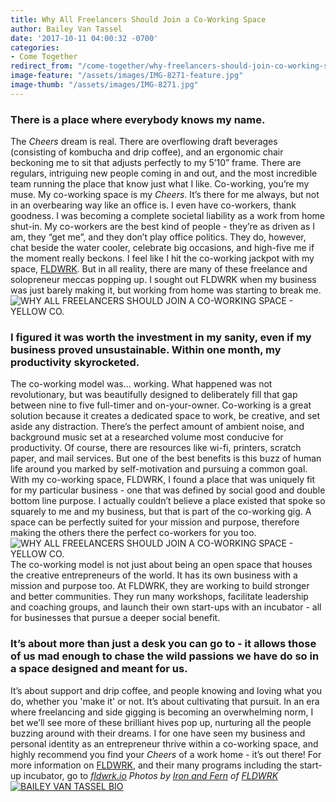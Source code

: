 ```yaml
---
title: Why All Freelancers Should Join a Co-Working Space
author: Bailey Van Tassel
date: '2017-10-11 04:00:32 -0700'
categories:
- Come Together
redirect_from: "/come-together/why-freelancers-should-join-co-working-space/"
image-feature: "/assets/images/IMG-8271-feature.jpg"
image-thumb: "/assets/images/IMG-8271.jpg"
---
```


### There is a place where everybody knows my name.

The _Cheers_ dream is real. There are overflowing draft beverages (consisting of kombucha and drip coffee), and an ergonomic chair beckoning me to sit that adjusts perfectly to my 5’10” frame. There are regulars, intriguing new people coming in and out, and the most incredible team running the place that know just what I like. Co-working, you’re my muse. My co-working space is my _Cheers_. It’s there for me always, but not in an overbearing way like an office is. I even have co-workers, thank goodness. I was becoming a complete societal liability as a work from home shut-in. My co-workers are the best kind of people - they’re as driven as I am, they “get me”, and they don’t play office politics. They do, however, chat beside the water cooler, celebrate big occasions, and high-five me if the moment really beckons. I feel like I hit the co-working jackpot with my space, [FLDWRK](https://fldwrk.io/). But in all reality, there are many of these freelance and solopreneur meccas popping up. I sought out FLDWRK when my business was just barely making it, but working from home was starting to break me. ![WHY ALL FREELANCERS SHOULD JOIN A CO-WORKING SPACE - YELLOW CO.](https://yellow-blog-images.imgix.net/2017/10/FLDWRK-Coworking-photo-options-for-Yellow-blog-5.jpg)

### I figured it was worth the investment in my sanity, even if my business proved unsustainable. Within one month, my productivity skyrocketed.

The co-working model was… working. What happened was not revolutionary, but was beautifully designed to deliberately fill that gap between nine to five full-timer and on-your-owner. Co-working is a great solution because it creates a dedicated space to work, be creative, and set aside any distraction. There’s the perfect amount of ambient noise, and background music set at a researched volume most conducive for productivity. Of course, there are resources like wi-fi, printers, scratch paper, and mail services. But one of the best benefits is this buzz of human life around you marked by self-motivation and pursuing a common goal. With my co-working space, FLDWRK, I found a place that was uniquely fit for my particular business - one that was defined by social good and double bottom line purpose. I actually couldn’t believe a place existed that spoke so squarely to me and my business, but that is part of the co-working gig. A space can be perfectly suited for your mission and purpose, therefore making the others there the perfect co-workers for you too. ![WHY ALL FREELANCERS SHOULD JOIN A CO-WORKING SPACE - YELLOW CO.](https://yellow-blog-images.imgix.net/2017/10/FLDWRK-Coworking-photo-options-for-Yellow-blog-8.jpg) The co-working model is not just about being an open space that houses the creative entrepreneurs of the world. It has its own business with a mission and purpose too. At FLDWRK, they are working to build stronger and better communities. They run many workshops, facilitate leadership and coaching groups, and launch their own start-ups with an incubator - all for businesses that pursue a deeper social benefit.

### It’s about more than just a desk you can go to - it allows those of us mad enough to chase the wild passions we have do so in a space designed and meant for us.

It’s about support and drip coffee, and people knowing and loving what you do, whether you 'make it' or not. It’s about cultivating that pursuit. In an era where freelancing and side gigging is becoming an overwhelming norm, I bet we’ll see more of these brilliant hives pop up, nurturing all the people buzzing around with their dreams. I for one have seen my business and personal identity as an entrepreneur thrive within a co-working space, and highly recommend you find your _Cheers_ of a work home - it’s out there! For more information on [FLDWRK](https://fldwrk.io/), and their many programs including the start-up incubator, go to [_fldwrk.io_](https://fldwrk.io/) _Photos by [Iron and Fern](http://ironandfern.com/) of [FLDWRK](https://fldwrk.io/)_ [![BAILEY VAN TASSEL BIO](https://yellow-blog-images.imgix.net/2017/04/BAILEY-VAN-TASSEL-BIO-new.jpg)](http://www.abelimpact.com/about/)
